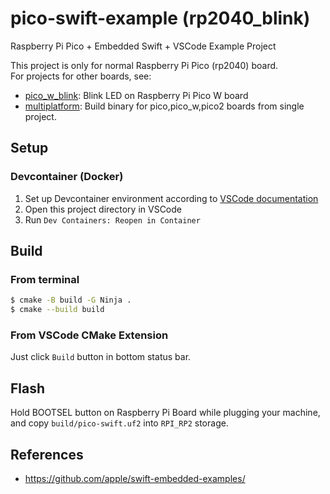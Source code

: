 # pico-swift-example (rp2040_blink)
Raspberry Pi Pico + Embedded Swift + VSCode Example Project

This project is only for normal Raspberry Pi Pico (rp2040) board.  
For projects for other boards, see:
- [pico_w_blink](https://github.com/Hiroki-Kawakami/pico-swift-example/tree/pico_w_blink): Blink LED on Raspberry Pi Pico W board
- [multiplatform](https://github.com/Hiroki-Kawakami/pico-swift-example/tree/multiplatform): Build binary for pico,pico_w,pico2 boards from single project.

## Setup

### Devcontainer (Docker)

1. Set up Devcontainer environment according to [VSCode documentation](https://code.visualstudio.com/docs/devcontainers/containers)
2. Open this project directory in VSCode
3. Run `Dev Containers: Reopen in Container`

<!--
## macOS

### Install Swift Development Snapshot

1. Install Xcode.
2. Install Command Line Tools from Xcode Settings.
3. Make sure xcode-select points to Xcode
```sh
$ xcode-select --print-path
/Applications/Xcode.app/Contents/Developer

# If xcode-select points to /Library/Developer/CommandLineTools, run this command to switch.
$ sudo xcode-select --switch /Applications/Xcode.app/Contents/Developer
```
4. Download latest swift snapshot (`Trunk Development (main)` `Xcode` `Universal`) from [official page](https://www.swift.org/download/#snapshots), and install it for all users.
5. Check new swift compiler can resolved by `xcrun`.
```sh
$ xcrun --toolchain $(plutil -extract CFBundleIdentifier raw /Library/Developer/Toolchains/swift-latest.xctoolchain/Info.plist) -f swiftc
/Library/Developer/Toolchains/swift-DEVELOPMENT-SNAPSHOT-2024-09-25-a.xctoolchain/usr/bin/swiftc
```
-->

## Build

### From terminal
```sh
$ cmake -B build -G Ninja .
$ cmake --build build
```

### From VSCode CMake Extension

Just click `Build` button in bottom status bar.

## Flash

Hold BOOTSEL button on Raspberry Pi Board while plugging your machine, and copy `build/pico-swift.uf2` into `RPI_RP2` storage.

## References

- https://github.com/apple/swift-embedded-examples/
